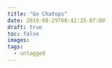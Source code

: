 ```yaml
---
title: "Go Chatops"
date: 2019-08-25T08:42:15-07:00
draft: true
toc: false
images:
tags: 
  - untagged
---
```


